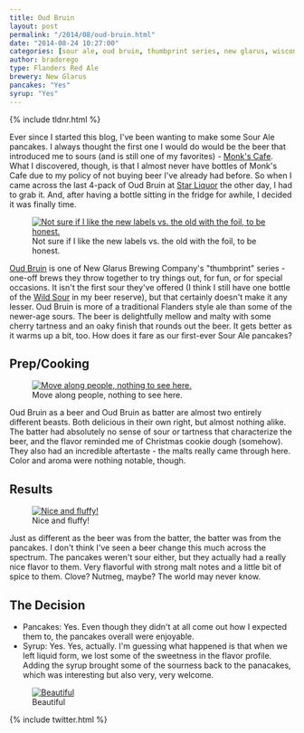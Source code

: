 ```yaml
---
title: Oud Bruin
layout: post
permalink: "/2014/08/oud-bruin.html"
date: "2014-08-24 10:27:00"
categories: [sour ale, oud bruin, thumbprint series, new glarus, wisconsin, new glarus brewing company, sour]
author: bradorego
type: Flanders Red Ale
brewery: New Glarus
pancakes: "Yes"
syrup: "Yes"
---
```


{% include tldnr.html %}

Ever since I started this blog, I've been wanting to make some Sour Ale pancakes. I always thought the first one I would do would be the beer that introduced me to sours (and is still one of my favorites) - <a href="http://www.beeradvocate.com/beer/profile/48/10482/" target="_blank">Monk's Cafe</a>. What I discovered, though, is that I almost never have bottles of Monk's Cafe due to my policy of not buying beer I've already had before. So when I came across the last 4-pack of Oud Bruin at <a href="http://www.starliquor.com/" target="_blank">Star Liquor</a> the other day, I had to grab it. And, after having a bottle sitting in the fridge for awhile, I decided it was finally time.

<figure class="imageWrap">
  <a href="{{ site.url }}/assets/full/oudbruin/beer.png" target="_blank">
    <img src="{{ site.url }}/assets/compressed/oudbruin/beer.png" alt="Not sure if I like the new labels vs. the old with the foil, to be honest." />
  </a>
  <figcaption>
    Not sure if I like the new labels vs. the old with the foil, to be honest.
  </figcaption>
</figure>

<a href="http://www.newglarusbrewing.com/index.cfm/beers/ourbeers/beer/oud-bruin" target="_blank">Oud Bruin</a> is one of New Glarus Brewing Company's "thumbprint" series - one-off brews they throw together to try things out, for fun, or for special occasions. It isn't the first sour they've offered (I think I still have one bottle of the <a href="http://www.newglarusbrewing.com/index.cfm/beers/ourbeers/beer/wild-sour-ale" target="_blank">Wild Sour</a> in my beer reserve), but that certainly doesn't make it any lesser. Oud Bruin is more of a traditional Flanders style ale than some of the newer-age sours. The beer is delightfully mellow and malty with some cherry tartness and an oaky finish that rounds out the beer. It gets better as it warms up a bit, too. How does it fare as our first-ever Sour Ale pancakes?

## Prep/Cooking

<figure class="imageWrap">
  <a href="{{ site.url }}/assets/full/oudbruin/batter.png" target="_blank">
    <img src="{{ site.url }}/assets/compressed/oudbruin/batter.png" alt="Move along people, nothing to see here." />
  </a>
  <figcaption>
    Move along people, nothing to see here.
  </figcaption>
</figure>

Oud Bruin as a beer and Oud Bruin as batter are almost two entirely different beasts. Both delicious in their own right, but almost nothing alike. The batter had absolutely no sense of sour or tartness that characterize the beer, and the flavor reminded me of Christmas cookie dough (somehow). They also had an incredible aftertaste - the malts really came through here. Color and aroma were nothing notable, though.

## Results

<figure class="imageWrap">
  <a href="{{ site.url }}/assets/full/oudbruin/pancakes.png" target="_blank">
    <img src="{{ site.url }}/assets/compressed/oudbruin/pancakes.png" alt="Nice and fluffy!" />
  </a>
  <figcaption>
    Nice and fluffy!
  </figcaption>
</figure>

Just as different as the beer was from the batter, the batter was from the pancakes. I don't think I've seen a beer change this much across the spectrum. The pancakes weren't sour either, but they actually had a really nice flavor to them. Very flavorful with strong malt notes and a little bit of spice to them. Clove? Nutmeg, maybe? The world may never know.

## The Decision

* Pancakes: Yes. Even though they didn't at all come out how I expected them to, the pancakes overall were enjoyable.
* Syrup: Yes. Yes, actually. I'm guessing what happened is that when we left liquid form, we lost some of the sweetness in the flavor profile. Adding the syrup brought some of the sourness back to the panacakes, which was interesting but also very, very welcome.

<figure class="imageWrap">
  <a href="{{ site.url }}/assets/full/oudbruin/syrup.png" target="_blank">
    <img src="{{ site.url }}/assets/compressed/oudbruin/syrup.png" alt="Beautiful" />
  </a>
  <figcaption>
    Beautiful
  </figcaption>
</figure>

{% include twitter.html %}
